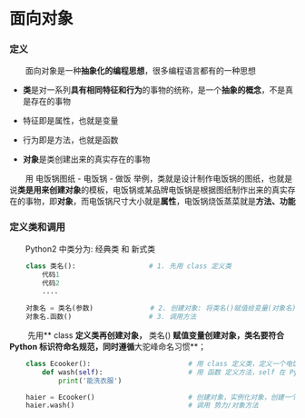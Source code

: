 # 面向对象
### 定义
&emsp;&emsp;面向对象是一种**抽象化的编程思想**，很多编程语言都有的一种思想
*  **类**是对一系列**具有相同特征和行为**的事物的统称，是一个**抽象的概念**，不是真是存在的事物
  *  特征即是属性，也就是变量
  *  行为即是方法，也就是函数
  
  
* **对象**是类创建出来的真实存在的事物

&emsp;&emsp;用 电饭锅图纸 - 电饭锅 - 做饭 举例，类就是设计制作电饭锅的图纸，也就是说**类是用来创建对象**的模板，电饭锅或某品牌电饭锅是根据图纸制作出来的真实存在的事物，即**对象**，而电饭锅尺寸大小就是**属性**，电饭锅烧饭蒸菜就是**方法、功能**

  
### 定义类和调用
&emsp;&emsp;Python2 中类分为: 经典类 和 新式类

```python
    class 类名():                  # 1. 先用 class 定义类
        代码1
        代码2
        ....
        
    对象名 = 类名(参数)              # 2. 创建对象: 将类名()赋值给变量(对象名)进行实例化
    对象名.函数()                   # 3. 调用方法

```
&emsp;&emsp; 先用** class **定义类再创建对象，** 类名() **赋值变量创建对象，类名要符合 Python 标识符命名规范，同时遵循**大驼峰命名习惯**；


```python
    class Ecooker():                        # 用 class 定义类，定义一个电饭锅这个类
        def wash(self):                     # 用 函数 定义方法，self 在 Python中解释器会自动补充
            print('能洗衣服')

    haier = Ecooker()                       # 创建对象，实例化对象，创建一个海尔电饭锅
    haier.wash()                            # 调用 势力/对象方法

```





